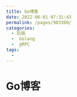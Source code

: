 ```yaml
---
title: Go博客
date: 2022-06-01 07:31:43
permalink: /pages/903360/
categories:
  - 后端
  -  Golang
  -  gRPC
tags:
  - 
---
```

# Go博客





